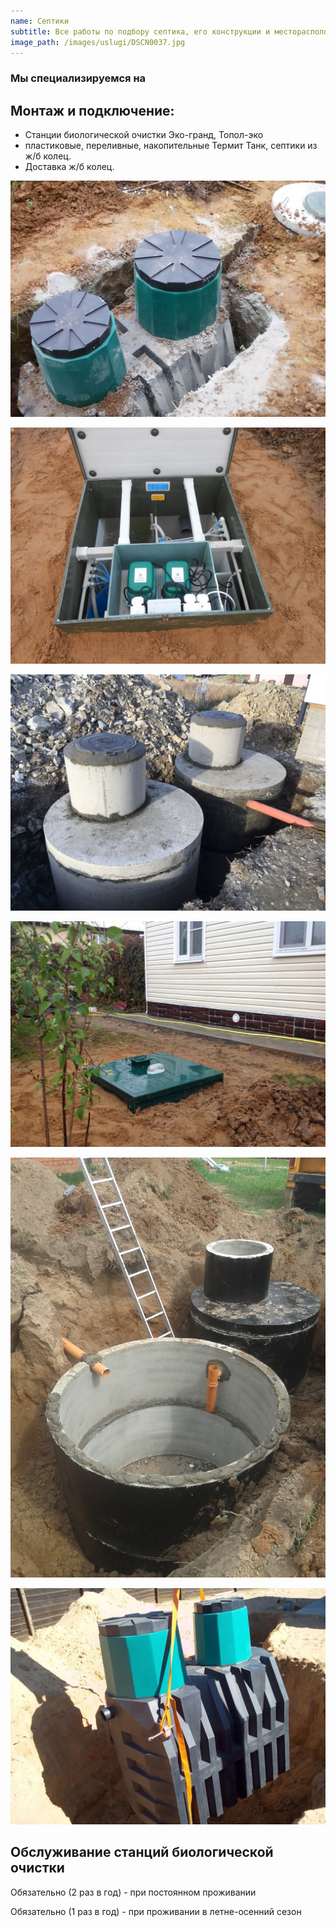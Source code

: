 ```yaml
---
name: Септики
subtitle: Все работы по подбору септика, его конструкции и месторасположения на вашем участке, монтаж под ключ
image_path: /images/uslugi/DSCN0037.jpg
---
```


### Мы специализируемся на

## Монтаж и подключение:
* Станции биологической очистки Эко-гранд, Топол-эко
* пластиковые, переливные, накопительные Термит Танк, септики из ж/б колец.
* Доставка ж/б колец.

![термит-танк](/images/uslugi/06-termit.jpg)

![эко-гранд](/images/uslugi/DSCN0037.jpg)

![кольца](/images/uslugi/jbseptik.jpg)

![септик2](/images/uslugi/stanciya2.jpg)

![ж/б-переливной](/images/uslugi/kolodets-456.jpg)

![термит профи 2.5 пр](/images/uslugi/4785074620577416_0799.jpg)

## Обслуживание станций биологической очистки

Обязательно (2 раз в год) - при постоянном проживании

Обязательно (1 раз в год) - при проживании в летне-осенний сезон